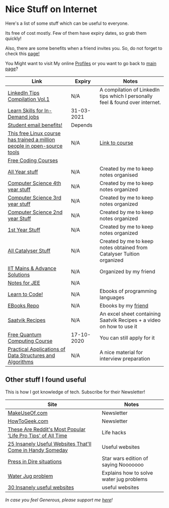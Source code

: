 <!-- @format -->

# Nice Stuff on Internet

Here's a list of some stuff which can be useful to everyone.

Its free of cost mostly. Few of them have expiry dates, so grab them quickly!

Also, there are some benefits when a friend invites you. So, do not forget to check this [page!](/Miscellaneous/Invitations.md)

You Might want to visit My online [Profiles](Myself_On_internet.md) or you want to go back to [main page](README.md)?

| Link                                                                                               | Expiry     | Notes                                                                         |
| -------------------------------------------------------------------------------------------------- | ---------- | ----------------------------------------------------------------------------- |
| [LinkedIn Tips Compilation Vol.1](https://bit.ly/LITipsVol1)                                       | N/A        | A compilation of LinkedIn tips which I personally feel & found over internet. |
| [Learn Skills for In-Demand jobs](https://bit.ly/30biXpr)                                          | 31-03-2021 |                                                                               |
| [Student email benefits!](https://bit.ly/2S4A3AG)                                                  | Depends    |                                                                               |
| [This free Linux course has trained a million people in open-source tools](https://tek.io/3cHmNf8) | N/A        | [Link to course](https://bit.ly/33aSZEh)                                      |
| [Free Coding Courses](http://bit.ly/FreeCodingCourses)                                             |            |                                                                               |
| [All Year stuff](https://1drv.ms/u/s!AqbOAR5ggpjcgvh3oM5oAmT-UZ1g_g?e=G5mK7B)                      | N/A        | Created by me to keep notes organised                                         |
| [Computer Science 4th year stuff](http://bit.ly/CS4thYR)                                           | N/A        | Created by me to keep notes organized                                         |
| [Computer Science 3rd year stuff](https://bit.ly/CS3rdYR)                                          | N/A        | Created by me to keep notes organized                                         |
| [Computer Science 2nd year Stuff](http://bit.ly/CS2ndYR)                                           | N/A        | Created by me to keep notes organized                                         |
| [1st Year Stuff](http://bit.ly/clgstuff)                                                           | N/A        | Created by me to keep notes organized                                         |
| [All Catalyser Stuff](http://bit.ly/AllCatStff)                                                    | N/A        | Created by me to keep notes obtained from Catalyser Tuition organized         |
| [IIT Mains & Advance Solutions](http://bit.ly/MnAndAdvSoln)                                        | N/A        | Organized by my friend                                                        |
| [Notes for JEE](http://bit.ly/NotesForJEE)                                                         | N/A        |                                                                               |
| [Learn to Code!](http://bit.ly/lrn2cde)                                                            | N/A        | Ebooks of programming languages                                               |
| [EBooks Repo](http://bit.ly/EBOOKSbyRAaETH)                                                        | N/A        | Ebooks by my [friend](https://github.com/RootAndroid58)                       |
| [Saatvik Recipes](https://bit.ly/recipemaster)                                                     | N/A        | An excel sheet containing Saatvik Recipes + a video on how to use it          |
| [Free Quantum Computing Course](https://www.qubitbyqubit.org/programs)                             | 17-10-2020 | You can still apply for it                                                    |
| [Practical Applications of Data Structures and Algorithms](http://bit.ly/2PySIH3)                  | N/A        | A nice material for interview preparation                                     |

## Other stuff I found useful

This is how I got knowledge of tech. Subscribe for their Newsletter!

| Site                                                                                                                          | Notes                                    |
| ----------------------------------------------------------------------------------------------------------------------------- | ---------------------------------------- |
| [MakeUseOf.com](https://www.makeuseof.com/subscribe/)                                                                         | Newsletter                               |
| [HowToGeek.com](https://www.howtogeek.com/)                                                                                   | Newsletter                               |
| [These Are Reddit's Most Popular 'Life Pro Tips' of All Time](https://bit.ly/3dUAjww)                                         | Life hacks                               |
| [25 Insanely Useful Websites That'll Come in Handy Someday](https://bit.ly/2Tf5JE7)                                           | Useful websites                          |
| [Press in Dire situations](http://nooooooooooooooo.com/)                                                                      | Star wars edition of saying Nooooooo     |
| [Water Jug problem](https://bit.ly/39JH6sb)                                                                                   | Explains how to solve water jug problems |
| [30 Insanely useful websites](https://www.makeuseof.com/tag/more-useful-websites/?utm_source=MUO-NL-RP&utm_medium=newsletter) | useful websites                          |

_In case you feel Generous, please support me [here](../Finance/README.md)!_
